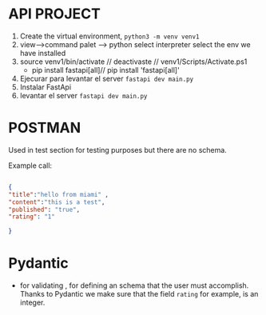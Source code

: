 # API PROJECT

1. Create the virtual environment, ``python3 -m venv venv1``
2. view-->command palet --> python select interpreter select the env we have installed
3. source venv1/bin/activate // deactivaste // venv1/Scripts/Activate.ps1
    - pip install fastapi[all]// pip install 'fastapi[all]'
4. Ejecurar para levantar el server ``fastapi dev main.py``
5. Instalar FastApi
6. levantar el server ``fastapi dev main.py``

# POSTMAN
Used in test section for testing purposes but there are no schema.

Example call:
```json

{
"title":"hello from miami" ,
"content":"this is a test",
"published": "true",
"rating": "1"

}
```
# Pydantic
- for validating , for defining an schema that the user must accomplish. Thanks to Pydantic we make sure that the field ``rating`` for example, is an integer.


